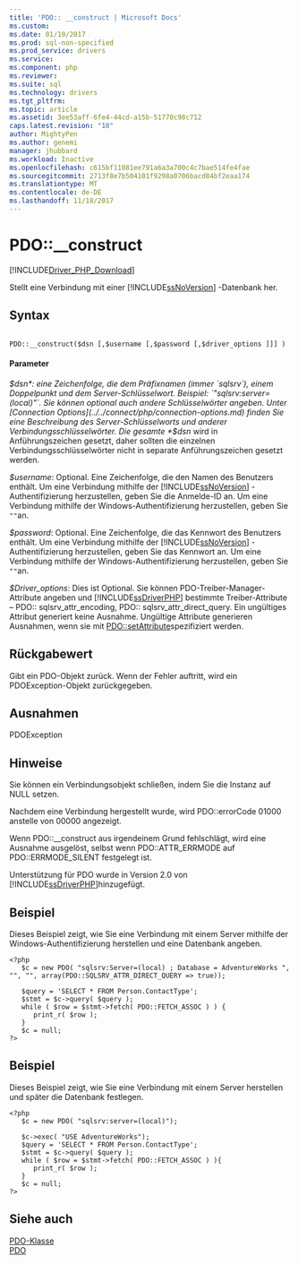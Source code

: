 ```yaml
---
title: 'PDO:: __construct | Microsoft Docs'
ms.custom: 
ms.date: 01/19/2017
ms.prod: sql-non-specified
ms.prod_service: drivers
ms.service: 
ms.component: php
ms.reviewer: 
ms.suite: sql
ms.technology: drivers
ms.tgt_pltfrm: 
ms.topic: article
ms.assetid: 3ee53aff-6fe4-44cd-a15b-51770c98c712
caps.latest.revision: "18"
author: MightyPen
ms.author: genemi
manager: jhubbard
ms.workload: Inactive
ms.openlocfilehash: c615bf11081ee791a6a3a700c4c7bae514fe4fae
ms.sourcegitcommit: 2713f8e7b504101f9298a0706bacd84bf2eaa174
ms.translationtype: MT
ms.contentlocale: de-DE
ms.lasthandoff: 11/18/2017
---
```

# <a name="pdoconstruct"></a>PDO::__construct
[!INCLUDE[Driver_PHP_Download](../../includes/driver_php_download.md)]

Stellt eine Verbindung mit einer [!INCLUDE[ssNoVersion](../../includes/ssnoversion_md.md)] -Datenbank her.  
  
## <a name="syntax"></a>Syntax  
  
```  
  
PDO::__construct($dsn [,$username [,$password [,$driver_options ]]] )  
```  
  
#### <a name="parameters"></a>Parameter  
*$dsn*: eine Zeichenfolge, die dem Präfixnamen (immer `sqlsrv`), einem Doppelpunkt und dem Server-Schlüsselwort. Beispiel: `"sqlsrv:server=(local)"`. Sie können optional auch andere Schlüsselwörter angeben. Unter [Connection Options](../../connect/php/connection-options.md) finden Sie eine Beschreibung des Server-Schlüsselworts und anderer Verbindungsschlüsselwörter. Die gesamte *$dsn* wird in Anführungszeichen gesetzt, daher sollten die einzelnen Verbindungsschlüsselwörter nicht in separate Anführungszeichen gesetzt werden.  
  
*$username*: Optional. Eine Zeichenfolge, die den Namen des Benutzers enthält. Um eine Verbindung mithilfe der [!INCLUDE[ssNoVersion](../../includes/ssnoversion_md.md)] -Authentifizierung herzustellen, geben Sie die Anmelde-ID an. Um eine Verbindung mithilfe der Windows-Authentifizierung herzustellen, geben Sie `""`an.  
  
*$password*: Optional. Eine Zeichenfolge, die das Kennwort des Benutzers enthält. Um eine Verbindung mithilfe der [!INCLUDE[ssNoVersion](../../includes/ssnoversion_md.md)] -Authentifizierung herzustellen, geben Sie das Kennwort an. Um eine Verbindung mithilfe der Windows-Authentifizierung herzustellen, geben Sie `""`an.  
  
*$Driver_options*: Dies ist Optional. Sie können PDO-Treiber-Manager-Attribute angeben und [!INCLUDE[ssDriverPHP](../../includes/ssdriverphp_md.md)] bestimmte Treiber-Attribute – PDO:: sqlsrv_attr_encoding, PDO:: sqlsrv_attr_direct_query. Ein ungültiges Attribut generiert keine Ausnahme. Ungültige Attribute generieren Ausnahmen, wenn sie mit [PDO::setAttribute](../../connect/php/pdo-setattribute.md)spezifiziert werden.  
  
## <a name="return-value"></a>Rückgabewert  
Gibt ein PDO-Objekt zurück. Wenn der Fehler auftritt, wird ein PDOException-Objekt zurückgegeben.  
  
## <a name="exceptions"></a>Ausnahmen  
PDOException  
  
## <a name="remarks"></a>Hinweise  
Sie können ein Verbindungsobjekt schließen, indem Sie die Instanz auf NULL setzen.  
  
Nachdem eine Verbindung hergestellt wurde, wird PDO::errorCode 01000 anstelle von 00000 angezeigt.  
  
Wenn PDO::__construct aus irgendeinem Grund fehlschlägt, wird eine Ausnahme ausgelöst, selbst wenn PDO::ATTR_ERRMODE auf PDO::ERRMODE_SILENT festgelegt ist.  
  
Unterstützung für PDO wurde in Version 2.0 von [!INCLUDE[ssDriverPHP](../../includes/ssdriverphp_md.md)]hinzugefügt.  
  
## <a name="example"></a>Beispiel  
Dieses Beispiel zeigt, wie Sie eine Verbindung mit einem Server mithilfe der Windows-Authentifizierung herstellen und eine Datenbank angeben.  
  
```  
<?php  
   $c = new PDO( "sqlsrv:Server=(local) ; Database = AdventureWorks ", "", "", array(PDO::SQLSRV_ATTR_DIRECT_QUERY => true));   
  
   $query = 'SELECT * FROM Person.ContactType';   
   $stmt = $c->query( $query );   
   while ( $row = $stmt->fetch( PDO::FETCH_ASSOC ) ) {   
      print_r( $row );   
   }  
   $c = null;   
?>  
```  
  
## <a name="example"></a>Beispiel  
Dieses Beispiel zeigt, wie Sie eine Verbindung mit einem Server herstellen und später die Datenbank festlegen.  
  
```  
<?php  
   $c = new PDO( "sqlsrv:server=(local)");  
  
   $c->exec( "USE AdventureWorks");  
   $query = 'SELECT * FROM Person.ContactType';  
   $stmt = $c->query( $query );  
   while ( $row = $stmt->fetch( PDO::FETCH_ASSOC ) ){  
      print_r( $row );  
   }  
   $c = null;  
?>  
```  
  
## <a name="see-also"></a>Siehe auch  
[PDO-Klasse](../../connect/php/pdo-class.md)  
[PDO](http://go.microsoft.com/fwlink/?LinkID=187441)  
  
